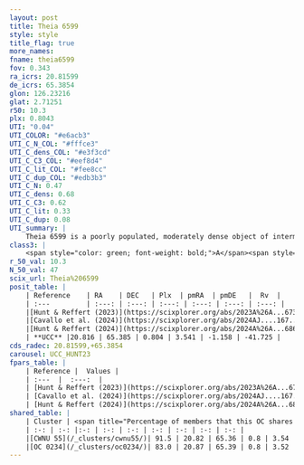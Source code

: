```yaml
---
layout: post
title: Theia 6599
style: style
title_flag: true
more_names: 
fname: theia6599
fov: 0.343
ra_icrs: 20.81599
de_icrs: 65.3854
glon: 126.23216
glat: 2.71251
r50: 10.3
plx: 0.8043
UTI: "0.04"
UTI_COLOR: "#e6acb3"
UTI_C_N_COL: "#fffce3"
UTI_C_dens_COL: "#e3f3cd"
UTI_C_C3_COL: "#eef8d4"
UTI_C_lit_COL: "#fee8cc"
UTI_C_dup_COL: "#edb3b3"
UTI_C_N: 0.47
UTI_C_dens: 0.68
UTI_C_C3: 0.62
UTI_C_lit: 0.33
UTI_C_dup: 0.08
UTI_summary: |
    Theia 6599 is a poorly populated, moderately dense object of intermediate C3 quality. It was recently reported in the literature.<br><br><span style="color: #99180f; font-weight: bold;">Warning: </span>This is very likely a duplicate object, which shares a large percentage of members with at least one previously reported entry.
class3: |
    <span style="color: green; font-weight: bold;">A</span><span style="color: red; font-weight: bold;">C</span>
r_50_val: 10.3
N_50_val: 47
scix_url: Theia%206599
posit_table: |
    | Reference    | RA    | DEC   | Plx  | pmRA  | pmDE   |  Rv  |
    | :---         | :---: | :---: | :---: | :---: | :---: | :---: |
    |[Hunt & Reffert (2023)](https://scixplorer.org/abs/2023A%26A...673A.114H) | 20.941 | 65.419 | 0.802 | 3.569 | -1.16 | -36.525 |
    |[Cavallo et al. (2024)](https://scixplorer.org/abs/2024AJ....167...12C) | 20.849 | 65.37 | 0.804 | -- | -- | -- |
    |[Hunt & Reffert (2024)](https://scixplorer.org/abs/2024A%26A...686A..42H) | 20.941 | 65.419 | 0.802 | 3.569 | -1.16 | -36.525 |
    | **UCC** |20.816 | 65.385 | 0.804 | 3.541 | -1.158 | -41.725 | 
cds_radec: 20.81599,+65.3854
carousel: UCC_HUNT23
fpars_table: |
    | Reference |  Values |
    | :---  |  :---:  |
    | [Hunt & Reffert (2023)](https://scixplorer.org/abs/2023A%26A...673A.114H) | `AV50=3.083, diffAV50=2.541, MOD50=10.403, logAge50=8.082` |
    | [Cavallo et al. (2024)](https://scixplorer.org/abs/2024AJ....167...12C) | `AV50=2.45, dMod50=10.6, logAge50=8.66, [Fe/H]50=0.7` |
    | [Hunt & Reffert (2024)](https://scixplorer.org/abs/2024A%26A...686A..42H) | `MassJ=262.863` |
shared_table: |
    | Cluster | <span title="Percentage of members that this OC shares with the ones listed">%</span>   | RA   | DEC   | Plx   | pmRA  | pmDE  | Rv | UTI |
    | :-: | :-: |:-: | :-: | :-: | :-: | :-: | :-: | :-: |
    |[CWNU 55](/_clusters/cwnu55/)| 91.5 | 20.82 | 65.36 | 0.8 | 3.54 | -1.16 | -40.77 |0.1 |
    |[OC 0234](/_clusters/oc0234/)| 83.0 | 20.87 | 65.39 | 0.8 | 3.52 | -1.16 | -40.78 |0.35 |
---
```

